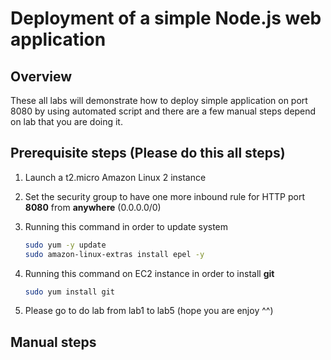 # Deployment of a simple Node.js web application

## Overview

These all labs will demonstrate how to deploy simple application on port 8080 by using automated script and there are a few manual steps depend on lab that you are doing it.

## Prerequisite steps **(Please do this all steps)**

1. Launch a t2.micro Amazon Linux 2 instance
2. Set the security group to have one more inbound rule for HTTP port **8080** from **anywhere** (0.0.0.0/0)
3. Running this command in order to update system

    ```sh
    sudo yum -y update
    sudo amazon-linux-extras install epel -y
    ```

4. Running this command on EC2 instance in order to install **git**

    ```sh
    sudo yum install git
    ```

5. Please go to do lab from lab1 to lab5 (hope you are enjoy ^^)

## Manual steps
